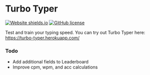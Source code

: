 # Turbo Typer
[![Website shields.io](https://img.shields.io/website-up-down-green-red/http/shields.io.svg)](https://turbo-typer.herokuapp.com)
[![GitHub license](https://img.shields.io/github/license/Naereen/StrapDown.js.svg)](https://github.com/Naereen/StrapDown.js/blob/master/LICENSE)

Test and train your typing speed.
You can try out Turbo Typer here: https://turbo-typer.herokuapp.com/

### Todo
- Add additional fields to Leaderboard
- Improve cpm, wpm, and acc calculations
